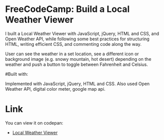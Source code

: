 # FreeCodeCamp: Build a Local Weather Viewer

I built a Local Weather Viewer with JavaScript, jQuery, HTML and CSS, and Open Weather API, while following some best practices for structuring HTML, writing efficient CSS, and commenting code along the way.

 User can see the weather in a set location, see a different icon or background image (e.g. snowy mountain, hot desert) depending on the weather and push a button to toggle between Fahrenheit and Celsius.

#Built with:

Implemented with JavaScript, jQuery, HTML and CSS. Also used Open Weather API, digital color meter, google map api.

# Link

You can view it on codepan:
- [Local Weather Viewer](http://codepen.io/llwang8/pen/grOerO)
